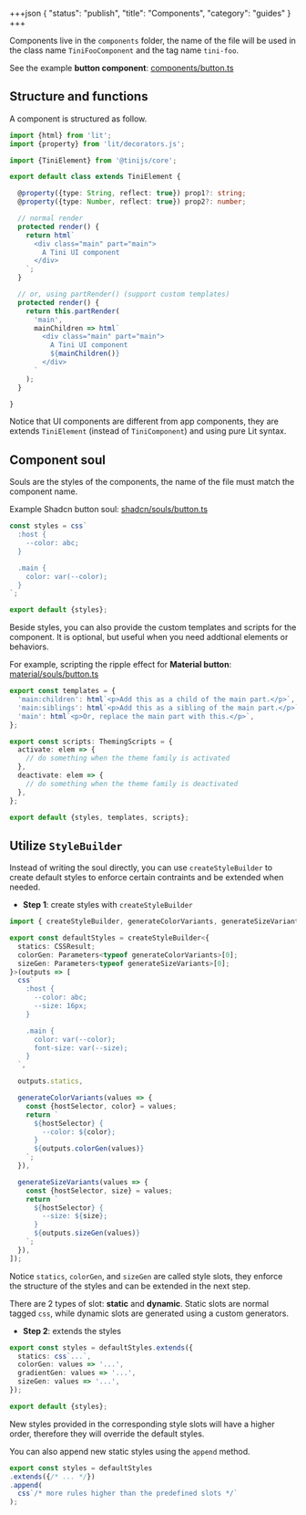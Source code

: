 +++json
{
  "status": "publish",
  "title": "Components",
  "category": "guides"
}
+++

Components live in the `components` folder, the name of the file will be used in the class name `TiniFooComponent` and the tag name `tini-foo`.

See the example **button component**: [components/button.ts](https://github.com/tinijs/tinijs/blob/main/packages/ui/ui/components/button.ts)

## Structure and functions

A component is structured as follow.

```ts
import {html} from 'lit';
import {property} from 'lit/decorators.js';

import {TiniElement} from '@tinijs/core';

export default class extends TiniElement {

  @property({type: String, reflect: true}) prop1?: string;
  @property({type: Number, reflect: true}) prop2?: number;

  // normal render
  protected render() {
    return html`
      <div class="main" part="main">
        A Tini UI component
      </div>
    `;
  }

  // or, using partRender() (support custom templates)
  protected render() {
    return this.partRender(
      'main',
      mainChildren => html`
        <div class="main" part="main">
          A Tini UI component
          ${mainChildren()}
        </div>
      `
    );
  }

}
```

Notice that UI components are different from app components, they are extends `TiniElement` (instead of `TiniComponent`) and using pure Lit syntax.

## Component soul

Souls are the styles of the components, the name of the file must match the component name.

Example Shadcn button soul: [shadcn/souls/button.ts](https://github.com/tinijs/tinijs/blob/main/packages/ui/ui/styles/shadcn/souls/button.ts)

```ts
const styles = css`
  :host {
    --color: abc;
  }

  .main {
    color: var(--color);
  }
`;

export default {styles};
```

Beside styles, you can also provide the custom templates and scripts for the component. It is optional, but useful when you need addtional elements or behaviors.

For example, scripting the ripple effect for **Material button**: [material/souls/button.ts](https://github.com/tinijs/tinijs/blob/main/packages/ui/ui/styles/material/souls/button.ts)

```ts
export const templates = {
  'main:children': html`<p>Add this as a child of the main part.</p>`,
  'main:siblings': html`<p>Add this as a sibling of the main part.</p>`,
  'main': html`<p>Or, replace the main part with this.</p>`,
};

export const scripts: ThemingScripts = {
  activate: elem => {
    // do something when the theme family is activated
  },
  deactivate: elem => {
    // do something when the theme family is deactivated
  },
};

export default {styles, templates, scripts};
```

## Utilize `StyleBuilder`

Instead of writing the soul directly, you can use `createStyleBuilder` to create default styles to enforce certain contraints and be extended when needed.

- **Step 1**: create styles with `createStyleBuilder`

```ts
import { createStyleBuilder, generateColorVariants, generateSizeVariants } from '@tinijs/core';

export const defaultStyles = createStyleBuilder<{
  statics: CSSResult;
  colorGen: Parameters<typeof generateColorVariants>[0];
  sizeGen: Parameters<typeof generateSizeVariants>[0];
}>(outputs => [
  css`
    :host {
      --color: abc;
      --size: 16px;
    }

    .main {
      color: var(--color);
      font-size: var(--size);
    }
  `,

  outputs.statics,

  generateColorVariants(values => {
    const {hostSelector, color} = values;
    return `
      ${hostSelector} {
        --color: ${color};
      }
      ${outputs.colorGen(values)}
    `;
  }),

  generateSizeVariants(values => {
    const {hostSelector, size} = values;
    return `
      ${hostSelector} {
        --size: ${size};
      }
      ${outputs.sizeGen(values)}
    `;
  }),
]);
```

Notice `statics`, `colorGen`, and `sizeGen` are called style slots, they enforce the structure of the styles and can be extended in the next step.

There are 2 types of slot: **static** and **dynamic**. Static slots are normal tagged `css`, while dynamic slots are generated using a custom generators.

- **Step 2**: extends the styles

```ts
export const styles = defaultStyles.extends({
  statics: css`...`,
  colorGen: values => '...',
  gradientGen: values => '...',
  sizeGen: values => '...',
});

export default {styles};
```

New styles provided in the corresponding style slots will have a higher order, therefore they will override the default styles.

You can also append new static styles using the `append` method.

```ts
export const styles = defaultStyles
.extends({/* ... */})
.append(
  css`/* more rules higher than the predefined slots */`
);
```
